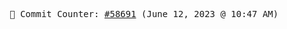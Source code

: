 <p align="center">
    <samp>
        📮 Commit Counter: <a href="https://github.com/Javascript-void0/Javascript-void0/commits/main">#58691</a> (June 12, 2023 @ 10:47 AM)
    </samp>
</p>